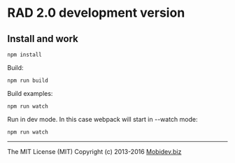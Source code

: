 # RAD 2.0 development version

## Install and work


```
npm install
```

Build:

```
npm run build
```

Build examples:
```
npm run watch
```

Run in dev mode. In this case webpack will start in --watch mode:
```
npm run watch
```

---

The MIT License (MIT)
Copyright (c) 2013-2016 [Mobidev.biz](https://mobidev.biz/)